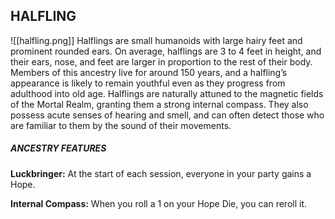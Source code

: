 ## HALFLING
![[halfling.png]]
Halflings are small humanoids with large hairy feet and prominent rounded ears. On average, halflings are 3 to 4 feet in height, and their ears, nose, and feet are larger in proportion to the rest of their body. Members of this ancestry live for around 150 years, and a halfling’s appearance is likely to remain youthful even as they progress from adulthood into old age. Halflings are naturally attuned to the magnetic fields of the Mortal Realm, granting them a strong internal compass. They also possess acute senses of hearing and smell, and can often detect those who are familiar to them by the sound of their movements.  

##### ANCESTRY FEATURES
**Luckbringer:** At the start of each session, everyone in your party gains a Hope.  

**Internal Compass:** When you roll a 1 on your Hope Die, you can reroll it.  